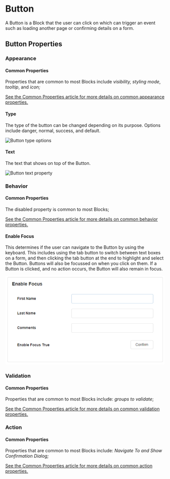 # Button

A Button is a Block that the user can click on which can trigger an event such as loading another page or confirming details on a form.

## Button Properties

### Appearance

#### Common Properties

Properties that are common to most Blocks include _visibility, styling mode_, _tooltip_, and _icon;_

[See the Common Properties article for more details on common appearance properties.](../common-properties.md#appearance)

#### Type

The type of the button can be changed depending on its purpose. Options include danger, normal, success, and default.

![Button type options](images/button-type.png)

#### Text

The text that shows on top of the Button.

![Button text property](images/button-text.png)

### Behavior

#### Common Properties

The disabled property is common to most Blocks;

[See the Common Properties article for more details on common behavior properties.](../common-properties.md#behavior)

#### Enable Focus

This determines if the user can navigate to the Button by using the keyboard. This includes using the tab button to switch between text boxes on a form, and then clicking the tab button at the end to highlight and select the Button. Buttons will also be focussed on when you click on them. If a Button is clicked, and no action occurs, the Button will also remain in focus.

![Button enable focus demonstration](images/button-enable-focus.gif)

### Validation

#### Common Properties

Properties that are common to most Blocks include: _groups to validate_;

[See the Common Properties article for more details on common validation properties.](../common-properties.md#validation)

### Action

#### Common Properties

Properties that are common to most Blocks include: _Navigate To and Show Confirmation Dialog;_

[See the Common Properties article for more details on common action properties.](../common-properties.md#action)






